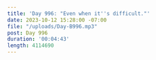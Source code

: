 ```yaml
---
title: 'Day 996: "Even when it''s difficult."'
date: 2023-10-12 15:28:00 -07:00
file: "/uploads/Day-B996.mp3"
post: Day 996
duration: '00:04:43'
length: 4114690
---
```


